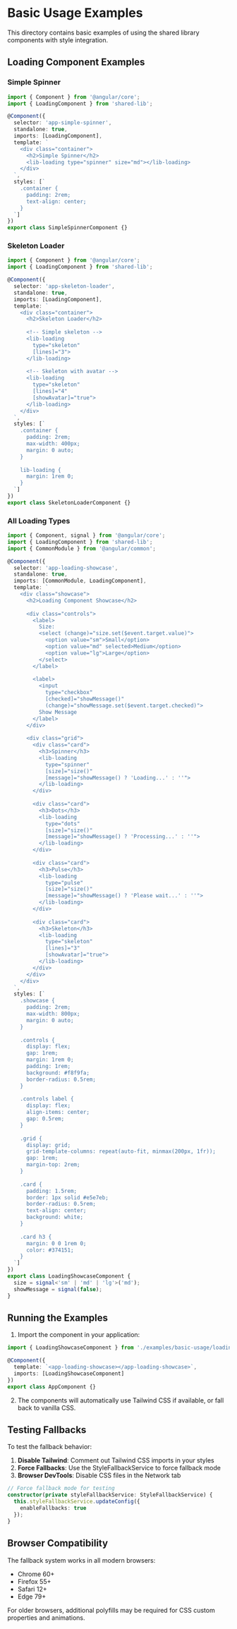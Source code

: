 # Basic Usage Examples

This directory contains basic examples of using the shared library components with style integration.

## Loading Component Examples

### Simple Spinner

```typescript
import { Component } from '@angular/core';
import { LoadingComponent } from 'shared-lib';

@Component({
  selector: 'app-simple-spinner',
  standalone: true,
  imports: [LoadingComponent],
  template: `
    <div class="container">
      <h2>Simple Spinner</h2>
      <lib-loading type="spinner" size="md"></lib-loading>
    </div>
  `,
  styles: [`
    .container {
      padding: 2rem;
      text-align: center;
    }
  `]
})
export class SimpleSpinnerComponent {}
```

### Skeleton Loader

```typescript
import { Component } from '@angular/core';
import { LoadingComponent } from 'shared-lib';

@Component({
  selector: 'app-skeleton-loader',
  standalone: true,
  imports: [LoadingComponent],
  template: `
    <div class="container">
      <h2>Skeleton Loader</h2>
      
      <!-- Simple skeleton -->
      <lib-loading 
        type="skeleton" 
        [lines]="3">
      </lib-loading>
      
      <!-- Skeleton with avatar -->
      <lib-loading 
        type="skeleton" 
        [lines]="4" 
        [showAvatar]="true">
      </lib-loading>
    </div>
  `,
  styles: [`
    .container {
      padding: 2rem;
      max-width: 400px;
      margin: 0 auto;
    }
    
    lib-loading {
      margin: 1rem 0;
    }
  `]
})
export class SkeletonLoaderComponent {}
```

### All Loading Types

```typescript
import { Component, signal } from '@angular/core';
import { LoadingComponent } from 'shared-lib';
import { CommonModule } from '@angular/common';

@Component({
  selector: 'app-loading-showcase',
  standalone: true,
  imports: [CommonModule, LoadingComponent],
  template: `
    <div class="showcase">
      <h2>Loading Component Showcase</h2>
      
      <div class="controls">
        <label>
          Size:
          <select (change)="size.set($event.target.value)">
            <option value="sm">Small</option>
            <option value="md" selected>Medium</option>
            <option value="lg">Large</option>
          </select>
        </label>
        
        <label>
          <input 
            type="checkbox" 
            [checked]="showMessage()"
            (change)="showMessage.set($event.target.checked)">
          Show Message
        </label>
      </div>
      
      <div class="grid">
        <div class="card">
          <h3>Spinner</h3>
          <lib-loading 
            type="spinner" 
            [size]="size()"
            [message]="showMessage() ? 'Loading...' : ''">
          </lib-loading>
        </div>
        
        <div class="card">
          <h3>Dots</h3>
          <lib-loading 
            type="dots" 
            [size]="size()"
            [message]="showMessage() ? 'Processing...' : ''">
          </lib-loading>
        </div>
        
        <div class="card">
          <h3>Pulse</h3>
          <lib-loading 
            type="pulse" 
            [size]="size()"
            [message]="showMessage() ? 'Please wait...' : ''">
          </lib-loading>
        </div>
        
        <div class="card">
          <h3>Skeleton</h3>
          <lib-loading 
            type="skeleton" 
            [lines]="3"
            [showAvatar]="true">
          </lib-loading>
        </div>
      </div>
    </div>
  `,
  styles: [`
    .showcase {
      padding: 2rem;
      max-width: 800px;
      margin: 0 auto;
    }
    
    .controls {
      display: flex;
      gap: 1rem;
      margin: 1rem 0;
      padding: 1rem;
      background: #f8f9fa;
      border-radius: 0.5rem;
    }
    
    .controls label {
      display: flex;
      align-items: center;
      gap: 0.5rem;
    }
    
    .grid {
      display: grid;
      grid-template-columns: repeat(auto-fit, minmax(200px, 1fr));
      gap: 1rem;
      margin-top: 2rem;
    }
    
    .card {
      padding: 1.5rem;
      border: 1px solid #e5e7eb;
      border-radius: 0.5rem;
      text-align: center;
      background: white;
    }
    
    .card h3 {
      margin: 0 0 1rem 0;
      color: #374151;
    }
  `]
})
export class LoadingShowcaseComponent {
  size = signal<'sm' | 'md' | 'lg'>('md');
  showMessage = signal(false);
}
```

## Running the Examples

1. Import the component in your application:

```typescript
import { LoadingShowcaseComponent } from './examples/basic-usage/loading-showcase.component';

@Component({
  template: `<app-loading-showcase></app-loading-showcase>`,
  imports: [LoadingShowcaseComponent]
})
export class AppComponent {}
```

2. The components will automatically use Tailwind CSS if available, or fall back to vanilla CSS.

## Testing Fallbacks

To test the fallback behavior:

1. **Disable Tailwind**: Comment out Tailwind CSS imports in your styles
2. **Force Fallbacks**: Use the StyleFallbackService to force fallback mode
3. **Browser DevTools**: Disable CSS files in the Network tab

```typescript
// Force fallback mode for testing
constructor(private styleFallbackService: StyleFallbackService) {
  this.styleFallbackService.updateConfig({
    enableFallbacks: true
  });
}
```

## Browser Compatibility

The fallback system works in all modern browsers:

- Chrome 60+
- Firefox 55+
- Safari 12+
- Edge 79+

For older browsers, additional polyfills may be required for CSS custom properties and animations.